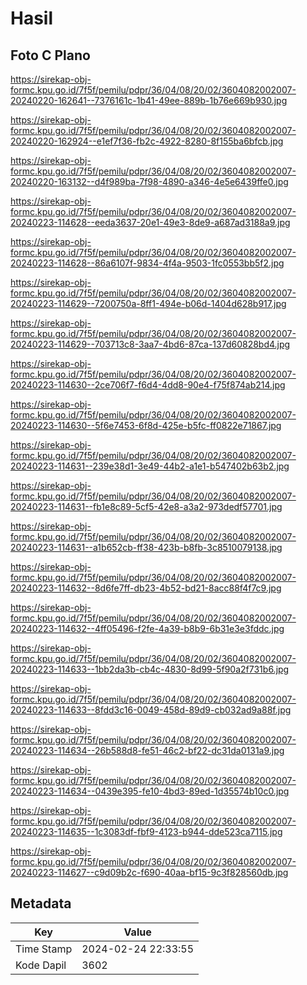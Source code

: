 # Hasil

## Foto C Plano

https://sirekap-obj-formc.kpu.go.id/7f5f/pemilu/pdpr/36/04/08/20/02/3604082002007-20240220-162641--7376161c-1b41-49ee-889b-1b76e669b930.jpg

https://sirekap-obj-formc.kpu.go.id/7f5f/pemilu/pdpr/36/04/08/20/02/3604082002007-20240220-162924--e1ef7f36-fb2c-4922-8280-8f155ba6bfcb.jpg

https://sirekap-obj-formc.kpu.go.id/7f5f/pemilu/pdpr/36/04/08/20/02/3604082002007-20240220-163132--d4f989ba-7f98-4890-a346-4e5e6439ffe0.jpg

https://sirekap-obj-formc.kpu.go.id/7f5f/pemilu/pdpr/36/04/08/20/02/3604082002007-20240223-114628--eeda3637-20e1-49e3-8de9-a687ad3188a9.jpg

https://sirekap-obj-formc.kpu.go.id/7f5f/pemilu/pdpr/36/04/08/20/02/3604082002007-20240223-114628--86a6107f-9834-4f4a-9503-1fc0553bb5f2.jpg

https://sirekap-obj-formc.kpu.go.id/7f5f/pemilu/pdpr/36/04/08/20/02/3604082002007-20240223-114629--7200750a-8ff1-494e-b06d-1404d628b917.jpg

https://sirekap-obj-formc.kpu.go.id/7f5f/pemilu/pdpr/36/04/08/20/02/3604082002007-20240223-114629--703713c8-3aa7-4bd6-87ca-137d60828bd4.jpg

https://sirekap-obj-formc.kpu.go.id/7f5f/pemilu/pdpr/36/04/08/20/02/3604082002007-20240223-114630--2ce706f7-f6d4-4dd8-90e4-f75f874ab214.jpg

https://sirekap-obj-formc.kpu.go.id/7f5f/pemilu/pdpr/36/04/08/20/02/3604082002007-20240223-114630--5f6e7453-6f8d-425e-b5fc-ff0822e71867.jpg

https://sirekap-obj-formc.kpu.go.id/7f5f/pemilu/pdpr/36/04/08/20/02/3604082002007-20240223-114631--239e38d1-3e49-44b2-a1e1-b547402b63b2.jpg

https://sirekap-obj-formc.kpu.go.id/7f5f/pemilu/pdpr/36/04/08/20/02/3604082002007-20240223-114631--fb1e8c89-5cf5-42e8-a3a2-973dedf57701.jpg

https://sirekap-obj-formc.kpu.go.id/7f5f/pemilu/pdpr/36/04/08/20/02/3604082002007-20240223-114631--a1b652cb-ff38-423b-b8fb-3c8510079138.jpg

https://sirekap-obj-formc.kpu.go.id/7f5f/pemilu/pdpr/36/04/08/20/02/3604082002007-20240223-114632--8d6fe7ff-db23-4b52-bd21-8acc88f4f7c9.jpg

https://sirekap-obj-formc.kpu.go.id/7f5f/pemilu/pdpr/36/04/08/20/02/3604082002007-20240223-114632--4ff05496-f2fe-4a39-b8b9-6b31e3e3fddc.jpg

https://sirekap-obj-formc.kpu.go.id/7f5f/pemilu/pdpr/36/04/08/20/02/3604082002007-20240223-114633--1bb2da3b-cb4c-4830-8d99-5f90a2f731b6.jpg

https://sirekap-obj-formc.kpu.go.id/7f5f/pemilu/pdpr/36/04/08/20/02/3604082002007-20240223-114633--8fdd3c16-0049-458d-89d9-cb032ad9a88f.jpg

https://sirekap-obj-formc.kpu.go.id/7f5f/pemilu/pdpr/36/04/08/20/02/3604082002007-20240223-114634--26b588d8-fe51-46c2-bf22-dc31da0131a9.jpg

https://sirekap-obj-formc.kpu.go.id/7f5f/pemilu/pdpr/36/04/08/20/02/3604082002007-20240223-114634--0439e395-fe10-4bd3-89ed-1d35574b10c0.jpg

https://sirekap-obj-formc.kpu.go.id/7f5f/pemilu/pdpr/36/04/08/20/02/3604082002007-20240223-114635--1c3083df-fbf9-4123-b944-dde523ca7115.jpg

https://sirekap-obj-formc.kpu.go.id/7f5f/pemilu/pdpr/36/04/08/20/02/3604082002007-20240223-114627--c9d09b2c-f690-40aa-bf15-9c3f828560db.jpg


## Metadata

| Key        | Value               |
| ---------- | ------------------- |
| Time Stamp | 2024-02-24 22:33:55 |
| Kode Dapil | 3602                |



